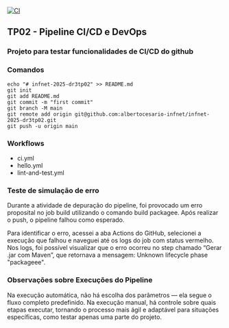 [![CI](https://github.com/albertocesario-infnet/infnet-2025-dr3tp02/actions/workflows/ci.yml/badge.svg)](https://github.com/albertocesario-infnet/infnet-2025-dr3tp02/actions/workflows/ci.yml)

## TP02 - Pipeline CI/CD e DevOps

### Projeto para testar funcionalidades de CI/CD do github 

### Comandos
```
echo "# infnet-2025-dr3tp02" >> README.md
git init
git add README.md
git commit -m "first commit"
git branch -M main
git remote add origin git@github.com:albertocesario-infnet/infnet-2025-dr3tp02.git
git push -u origin main
```

### Workflows
- ci.yml
- hello.yml
- lint-and-test.yml

### Teste de simulação de erro

Durante a atividade de depuração do pipeline, foi provocado um erro proposital no job build utilizando o comando build packagee. 
Após realizar o push, o pipeline falhou como esperado.

Para identificar o erro, acessei a aba Actions do GitHub, selecionei a execução que falhou e naveguei até os logs do job com status vermelho. 
Nos logs, foi possível visualizar que o erro ocorreu no step chamado “Gerar .jar com Maven”, que retornava a mensagem:
Unknown lifecycle phase "packageee".

### Observações sobre Execuções do Pipeline

Na execução automática, não há escolha dos parâmetros — ela segue o fluxo completo predefinido. 
Na execução manual, há controle sobre quais etapas executar, tornando o processo mais ágil e adaptável para situações específicas, como testar apenas uma parte do projeto.

